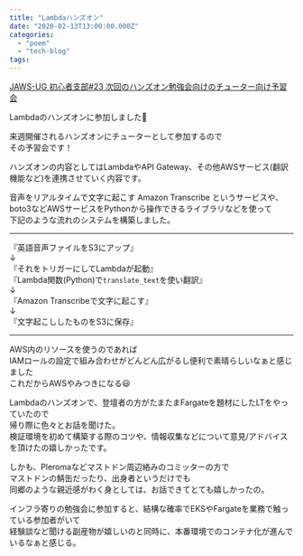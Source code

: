 ```yaml
---
title: "Lambdaハンズオン"
date: "2020-02-13T13:00:00.000Z"
categories: 
  - "poem"
  - "tech-blog"
tags: 
---
```


[JAWS-UG 初心者支部#23 次回のハンズオン勉強会向けのチューター向け予習会](https://jawsug-bgnr.connpass.com/event/163557/)

Lambdaのハンズオンに参加しました🙋

来週開催されるハンズオンにチューターとして参加するので  
その予習会です！

ハンズオンの内容としてはLambdaやAPI Gateway、その他AWSサービス(翻訳機能など)を連携させていく内容です。

音声をリアルタイムで文字に起こす Amazon Transcribe というサービスや、 boto3などAWSサービスをPythonから操作できるライブラリなどを使って  
下記のような流れのシステムを構築しました。

* * *

『英語音声ファイルをS3にアップ』  
↓  
『それをトリガーにしてLambdaが起動』  
『Lambda関数(Python)で`translate_text`を使い翻訳』  
↓  
『Amazon Transcribeで文字に起こす』  
↓  
『文字起こししたものをS3に保存』

* * *

AWS内のリソースを使うのであれば  
IAMロールの設定で組み合わせがどんどん広がるし便利で素晴らしいなぁと感じました  
これだからAWSやみつきになる😃

Lambdaのハンズオンで、登壇者の方がたまたまFargateを題材にしたLTをやっていたので  
帰り際に色々とお話を聞けた。  
検証環境を初めて構築する際のコツや、情報収集などについて意見/アドバイスを頂けたの嬉しかったです。

しかも、Pleromaなどマストドン周辺絡みのコミッターの方で  
マストドンの鯖缶だったり、出身者というだけでも  
同郷のような親近感がわく身としては、お話できてとても嬉しかったの。

インフラ寄りの勉強会に参加すると、結構な確率でEKSやFargateを業務で触っている参加者がいて  
経験談など聞ける副産物が嬉しいのと同時に、本番環境でのコンテナ化が進んでいるなぁと感じる。
